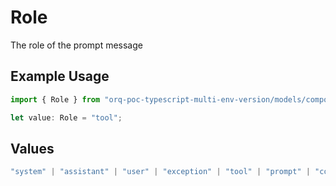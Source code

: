# Role

The role of the prompt message

## Example Usage

```typescript
import { Role } from "orq-poc-typescript-multi-env-version/models/components";

let value: Role = "tool";
```

## Values

```typescript
"system" | "assistant" | "user" | "exception" | "tool" | "prompt" | "correction" | "expected_output"
```